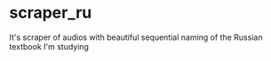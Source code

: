 # scraper_ru
It's scraper of audios with beautiful sequential naming of the Russian textbook I'm studying
